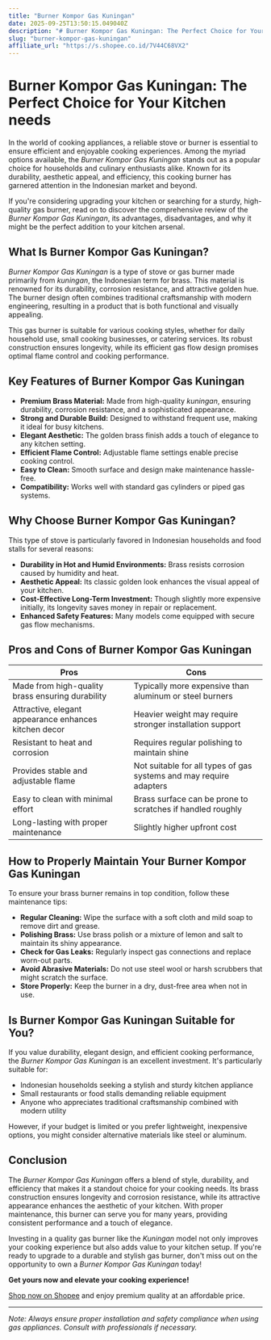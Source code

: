 ```yaml
---
title: "Burner Kompor Gas Kuningan"
date: 2025-09-25T13:50:15.049040Z
description: "# Burner Kompor Gas Kuningan: The Perfect Choice for Your Kitchen needs..."
slug: "burner-kompor-gas-kuningan"
affiliate_url: "https://s.shopee.co.id/7V44C68VX2"
---
```

# Burner Kompor Gas Kuningan: The Perfect Choice for Your Kitchen needs

In the world of cooking appliances, a reliable stove or burner is essential to ensure efficient and enjoyable cooking experiences. Among the myriad options available, the *Burner Kompor Gas Kuningan* stands out as a popular choice for households and culinary enthusiasts alike. Known for its durability, aesthetic appeal, and efficiency, this cooking burner has garnered attention in the Indonesian market and beyond.

If you're considering upgrading your kitchen or searching for a sturdy, high-quality gas burner, read on to discover the comprehensive review of the *Burner Kompor Gas Kuningan*, its advantages, disadvantages, and why it might be the perfect addition to your kitchen arsenal.

## What Is Burner Kompor Gas Kuningan?

*Burner Kompor Gas Kuningan* is a type of stove or gas burner made primarily from *kuningan*, the Indonesian term for brass. This material is renowned for its durability, corrosion resistance, and attractive golden hue. The burner design often combines traditional craftsmanship with modern engineering, resulting in a product that is both functional and visually appealing.

This gas burner is suitable for various cooking styles, whether for daily household use, small cooking businesses, or catering services. Its robust construction ensures longevity, while its efficient gas flow design promises optimal flame control and cooking performance.

## Key Features of Burner Kompor Gas Kuningan

- **Premium Brass Material:** Made from high-quality *kuningan*, ensuring durability, corrosion resistance, and a sophisticated appearance.
- **Strong and Durable Build:** Designed to withstand frequent use, making it ideal for busy kitchens.
- **Elegant Aesthetic:** The golden brass finish adds a touch of elegance to any kitchen setting.
- **Efficient Flame Control:** Adjustable flame settings enable precise cooking control.
- **Easy to Clean:** Smooth surface and design make maintenance hassle-free.
- **Compatibility:** Works well with standard gas cylinders or piped gas systems.

## Why Choose Burner Kompor Gas Kuningan?

This type of stove is particularly favored in Indonesian households and food stalls for several reasons:

- **Durability in Hot and Humid Environments:** Brass resists corrosion caused by humidity and heat.
- **Aesthetic Appeal:** Its classic golden look enhances the visual appeal of your kitchen.
- **Cost-Effective Long-Term Investment:** Though slightly more expensive initially, its longevity saves money in repair or replacement.
- **Enhanced Safety Features:** Many models come equipped with secure gas flow mechanisms.

## Pros and Cons of Burner Kompor Gas Kuningan

| **Pros** | **Cons** |
|------------|--------------|
| Made from high-quality brass ensuring durability | Typically more expensive than aluminum or steel burners |
| Attractive, elegant appearance enhances kitchen decor | Heavier weight may require stronger installation support |
| Resistant to heat and corrosion | Requires regular polishing to maintain shine |
| Provides stable and adjustable flame | Not suitable for all types of gas systems and may require adapters |
| Easy to clean with minimal effort | Brass surface can be prone to scratches if handled roughly |
| Long-lasting with proper maintenance | Slightly higher upfront cost |

## How to Properly Maintain Your Burner Kompor Gas Kuningan

To ensure your brass burner remains in top condition, follow these maintenance tips:

- **Regular Cleaning:** Wipe the surface with a soft cloth and mild soap to remove dirt and grease.
- **Polishing Brass:** Use brass polish or a mixture of lemon and salt to maintain its shiny appearance.
- **Check for Gas Leaks:** Regularly inspect gas connections and replace worn-out parts.
- **Avoid Abrasive Materials:** Do not use steel wool or harsh scrubbers that might scratch the surface.
- **Store Properly:** Keep the burner in a dry, dust-free area when not in use.

## Is Burner Kompor Gas Kuningan Suitable for You?

If you value durability, elegant design, and efficient cooking performance, the *Burner Kompor Gas Kuningan* is an excellent investment. It's particularly suitable for:

- Indonesian households seeking a stylish and sturdy kitchen appliance
- Small restaurants or food stalls demanding reliable equipment
- Anyone who appreciates traditional craftsmanship combined with modern utility

However, if your budget is limited or you prefer lightweight, inexpensive options, you might consider alternative materials like steel or aluminum.

## Conclusion

The *Burner Kompor Gas Kuningan* offers a blend of style, durability, and efficiency that makes it a standout choice for your cooking needs. Its brass construction ensures longevity and corrosion resistance, while its attractive appearance enhances the aesthetic of your kitchen. With proper maintenance, this burner can serve you for many years, providing consistent performance and a touch of elegance.

Investing in a quality gas burner like the *Kuningan* model not only improves your cooking experience but also adds value to your kitchen setup. If you're ready to upgrade to a durable and stylish gas burner, don't miss out on the opportunity to own a *Burner Kompor Gas Kuningan* today!

**Get yours now and elevate your cooking experience!**

[Shop now on Shopee](https://s.shopee.co.id/7V44C68VX2) and enjoy premium quality at an affordable price.

---

*Note: Always ensure proper installation and safety compliance when using gas appliances. Consult with professionals if necessary.*